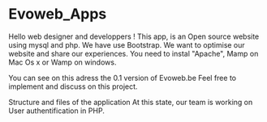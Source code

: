 Evoweb_Apps
===========

Hello web designer and developpers !
This app, is an Open source website using mysql and php.
We have use Bootstrap.
We want to optimise our website and share our experiences.
You need to instal "Apache", Mamp on Mac Os x or Wamp on windows.

You can see on this adress the 0.1 version of Evoweb.be
Feel free to implement and discuss on this project.


Structure and files of the application
At this state, our team is working on User authentification in PHP.






